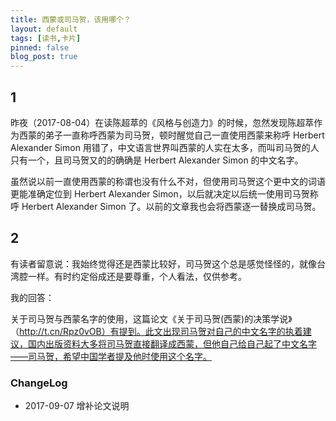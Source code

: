 ```yaml
---
title: 西蒙或司马贺，该用哪个？
layout: default
tags: [读书,卡片]
pinned: false
blog_post: true
---
```




## 1

昨夜（2017-08-04）在读陈超萃的《风格与创造力》的时候，忽然发现陈超萃作为西蒙的弟子一直称呼西蒙为司马贺，顿时醒觉自己一直使用西蒙来称呼 Herbert Alexander Simon 用错了，中文语言世界叫西蒙的人实在太多，而叫司马贺的人只有一个，且司马贺又的的确确是 Herbert Alexander Simon 的中文名字。

虽然说以前一直使用西蒙的称谓也没有什么不对，但使用司马贺这个更中文的词语更能准确定位到 Herbert Alexander Simon，以后就决定以后统一使用司马贺称呼 Herbert Alexander Simon 了。以前的文章我也会将西蒙逐一替换成司马贺。

## 2

有读者留意说：我始终觉得还是西蒙比较好，司马贺这个总是感觉怪怪的，就像台湾腔一样。有时约定俗成还是要尊重，个人看法，仅供参考。

我的回答：

关于司马贺与西蒙名字的使用，这篇论文《关于司马贺(西蒙)的决策学说》（http://t.cn/Rpz0vOB）有提到。此文出现司马贺对自己的中文名字的执着建议，国内出版资料大多将司马贺直接翻译成西蒙，但他自己给自己起了中文名字——司马贺，希望中国学者提及他时使用这个名字。


### ChangeLog

- 2017-09-07 增补论文说明